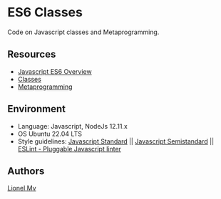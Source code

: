 # ES6 Classes
Code on Javascript classes and Metaprogramming.

## Resources
- [Javascript ES6 Overview](https://www.w3schools.com/js/js_es6.asp)
- [Classes](https://developer.mozilla.org/en-US/docs/Web/JavaScript/Reference/Classes)
- [Metaprogramming](https://www.keithcirkel.co.uk/metaprogramming-in-es6-symbols/#symbolspecies)

## Environment
- Language: Javascript, NodeJs 12.11.x
- OS Ubuntu 22.04 LTS
- Style guidelines: [Javascript Standard](https://standardjs.com/rules.html) || [Javascript Semistandard](https://github.com/standard/semistandard) || [ESLint - Pluggable Javascript linter](https://eslint.org/)

## Authors
[Lionel Mv](https://www.linkedin.com/in/lionelmwangi/)